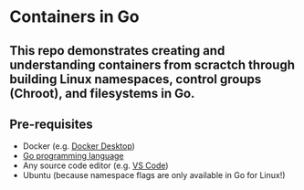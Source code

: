 # Containers in Go
This repo demonstrates creating and understanding containers from scractch through building Linux namespaces, control groups (Chroot), and filesystems in Go.
---
## Pre-requisites
- Docker (e.g. [Docker Desktop](https://www.docker.com/products/docker-desktop/))
- [Go programming language](https://go.dev/dl/)
- Any source code editor (e.g. [VS Code](https://code.visualstudio.com/download))
- Ubuntu (because namespace flags are only available in Go for Linux!)